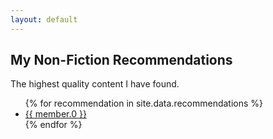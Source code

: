 ```yaml
---
layout: default
---
```


<section>
    <h1>My Non-Fiction Recommendations</h1>
    <p>The highest quality content I have found.</p>
    <ul>
        {% for recommendation in site.data.recommendations %}
              <li>
                <a href="{{ recommendation.1 }}">
                  {{ member.0 }}
                </a>
              </li>
        {% endfor %}
    </ul>
</section>
